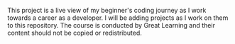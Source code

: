 This project is a live view of my beginner's coding journey as I work towards a career as a developer.
I will be adding projects as I work on them to this repository.
The course is conducted by Great Learning and their content should not be copied or redistributed. 
